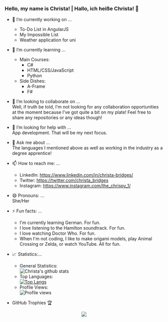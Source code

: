 ### Hello, my name is Christa! | Hallo, ich heiße Christa! 👋

<!--
**cBridges851/cBridges851** is a ✨ _special_ ✨ repository because its `README.md` (this file) appears on your GitHub profile.-->

- 🔭 I’m currently working on ...  
  - To-Do List in AngularJS
  - My Impossible List
  - Weather application for uni
- 🌱 I’m currently learning ...  
   - Main Courses:  
        - C#  
        - HTML/CSS/JavaScript
        - Python
   - Side Dishes:  
        - A-Frame
        - F#

- 👯 I’m looking to collaborate on ...  
Well, if truth be told, I'm not looking for any collaboration opportunities at the moment because I've got quite a bit on my plate! Feel free to share any repositories or any ideas though!
- 🤔 I’m looking for help with ...  
App development. That will be my next focus.
- 💬 Ask me about ...  
The languages I mentioned above as well as working in the industry as a degree apprentice!
- 📫 How to reach me: ...  
  - LinkedIn: https://www.linkedin.com/in/christa-bridges/
  - Twitter: https://twitter.com/christa_bridges
  - Instagram: https://www.instagram.com/the_chrispy_1/
- 😄 Pronouns: ...  
She/Her
- ⚡ Fun facts: ...
  - I'm currently learning German. For fun.
  - I love listening to the Hamilton soundtrack. For fun.
  - I love watching Doctor Who. For fun.
  - When I'm not coding, I like to make origami models, play Animal Crossing or Zelda, or watch YouTube. All for fun.
  
- 📈 Statistics:...  
  - General Statistics:  
  ![Christa's github stats](https://github-readme-stats.vercel.app/api?username=cBridges851&show_icons=true&theme=midnight-purple)
  - Top Languages:  
  [![Top Langs](https://github-readme-stats.vercel.app/api/top-langs/?username=cBridges851)](https://github.com/anuraghazra/github-readme-stats)
  - Profile Views:  
  ![Profile views](https://gpvc.arturio.dev/cBridges851)  

- GitHub Trophies 🏆
<div align="center">
 <img src="https://github-profile-trophy.vercel.app/?username=cBridges851&theme=darkhub&no-frame=true&margin-w=30" />
</div>

